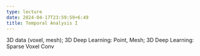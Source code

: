 ```yaml
---
type: lecture
date: 2024-04-17T23:59:59+6:49
title: Temporal Analysis I
---
```

3D data (voxel, mesh); 3D Deep Learning: Point, Mesh; 3D Deep Learning: Sparse Voxel Conv